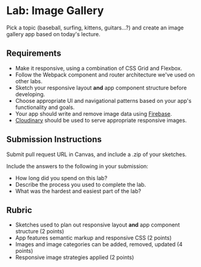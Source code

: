 Lab: Image Gallery
===

Pick a topic (baseball, surfing, kittens, guitars...?) and create an image gallery app based on today's lecture.

## Requirements
* Make it responsive, using a combination of CSS Grid and Flexbox.
* Follow the Webpack component and router architecture we've used on other labs.
* Sketch your responsive layout **and** app component structure before developing.
* Choose appropriate UI and navigational patterns based on your app's functionality and goals.
* Your app should write and remove image data using [Firebase](https://firebase.google.com/).
* [Cloudinary](https://cloudinary.com/) should be used to serve appropriate responsive images.

## Submission Instructions
Submit pull request URL in Canvas, and include a .zip of your sketches.

Include the answers to the following in your submission:

* How long did you spend on this lab?
* Describe the process you used to complete the lab.
* What was the hardest and easiest part of the lab?

## Rubric
* Sketches used to plan out responsive layout **and** app component structure (2 points)
* App features semantic markup and responsive CSS (2 points)
* Images and image categories can be added, removed, updated (4 points)
* Responsive image strategies applied (2 points)